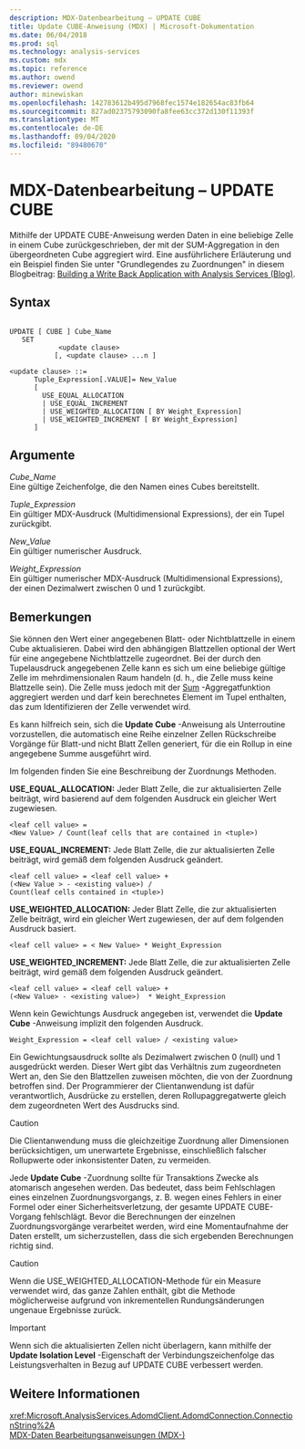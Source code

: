 ```yaml
---
description: MDX-Datenbearbeitung – UPDATE CUBE
title: Update CUBE-Anweisung (MDX) | Microsoft-Dokumentation
ms.date: 06/04/2018
ms.prod: sql
ms.technology: analysis-services
ms.custom: mdx
ms.topic: reference
ms.author: owend
ms.reviewer: owend
author: minewiskan
ms.openlocfilehash: 142783612b495d7968fec1574e182654ac83fb64
ms.sourcegitcommit: 827ad02375793090fa8fee63cc372d130f11393f
ms.translationtype: MT
ms.contentlocale: de-DE
ms.lasthandoff: 09/04/2020
ms.locfileid: "89480670"
---
```

# <a name="mdx-data-manipulation---update-cube"></a>MDX-Datenbearbeitung – UPDATE CUBE


  Mithilfe der UPDATE CUBE-Anweisung werden Daten in eine beliebige Zelle in einem Cube zurückgeschrieben, der mit der SUM-Aggregation in den übergeordneten Cube aggregiert wird. Eine ausführlichere Erläuterung und ein Beispiel finden Sie unter "Grundlegendes zu Zuordnungen" in diesem Blogbeitrag: [Building a Write Back Application with Analysis Services (Blog)](https://docs.microsoft.com/archive/blogs/data_otaku/building-a-writeback-application-with-analysis-services).  
  
## <a name="syntax"></a>Syntax  
  
```  
  
UPDATE [ CUBE ] Cube_Name   
   SET   
            <update clause>   
           [, <update clause> ...n ]  
  
<update clause> ::=   
      Tuple_Expression[.VALUE]= New_Value  
      [   
        USE_EQUAL_ALLOCATION   
        | USE_EQUAL_INCREMENT   
        | USE_WEIGHTED_ALLOCATION [ BY Weight_Expression]   
        | USE_WEIGHTED_INCREMENT [ BY Weight_Expression]  
      ]  
```  
  
## <a name="arguments"></a>Argumente  
 *Cube_Name*  
 Eine gültige Zeichenfolge, die den Namen eines Cubes bereitstellt.  
  
 *Tuple_Expression*  
 Ein gültiger MDX-Ausdruck (Multidimensional Expressions), der ein Tupel zurückgibt.  
  
 *New_Value*  
 Ein gültiger numerischer Ausdruck.  
  
 *Weight_Expression*  
 Ein gültiger numerischer MDX-Ausdruck (Multidimensional Expressions), der einen Dezimalwert zwischen 0 und 1 zurückgibt.  
  
## <a name="remarks"></a>Bemerkungen  
 Sie können den Wert einer angegebenen Blatt- oder Nichtblattzelle in einem Cube aktualisieren. Dabei wird den abhängigen Blattzellen optional der Wert für eine angegebene Nichtblattzelle zugeordnet. Bei der durch den Tupelausdruck angegebenen Zelle kann es sich um eine beliebige gültige Zelle im mehrdimensionalen Raum handeln (d. h., die Zelle muss keine Blattzelle sein). Die Zelle muss jedoch mit der [Sum](../mdx/sum-mdx.md) -Aggregatfunktion aggregiert werden und darf kein berechnetes Element im Tupel enthalten, das zum Identifizieren der Zelle verwendet wird.  
  
 Es kann hilfreich sein, sich die **Update Cube** -Anweisung als Unterroutine vorzustellen, die automatisch eine Reihe einzelner Zellen Rückschreibe Vorgänge für Blatt-und nicht Blatt Zellen generiert, für die ein Rollup in eine angegebene Summe ausgeführt wird.  
  
 Im folgenden finden Sie eine Beschreibung der Zuordnungs Methoden.  
  
 **USE_EQUAL_ALLOCATION:** Jeder Blatt Zelle, die zur aktualisierten Zelle beiträgt, wird basierend auf dem folgenden Ausdruck ein gleicher Wert zugewiesen.  
  
```  
<leaf cell value> =   
<New Value> / Count(leaf cells that are contained in <tuple>)  
```  
  
 **USE_EQUAL_INCREMENT:** Jede Blatt Zelle, die zur aktualisierten Zelle beiträgt, wird gemäß dem folgenden Ausdruck geändert.  
  
```  
<leaf cell value> = <leaf cell value> +   
(<New Value > - <existing value>) /  
Count(leaf cells contained in <tuple>)  
```  
  
 **USE_WEIGHTED_ALLOCATION:** Jeder Blatt Zelle, die zur aktualisierten Zelle beiträgt, wird ein gleicher Wert zugewiesen, der auf dem folgenden Ausdruck basiert.  
  
```  
<leaf cell value> = < New Value> * Weight_Expression  
```  
  
 **USE_WEIGHTED_INCREMENT:** Jede Blatt Zelle, die zur aktualisierten Zelle beiträgt, wird gemäß dem folgenden Ausdruck geändert.  
  
```  
<leaf cell value> = <leaf cell value> +   
(<New Value> - <existing value>)  * Weight_Expression  
```  
  
 Wenn kein Gewichtungs Ausdruck angegeben ist, verwendet die **Update Cube** -Anweisung implizit den folgenden Ausdruck.  
  
```  
Weight_Expression = <leaf cell value> / <existing value>  
```  
  
 Ein Gewichtungsausdruck sollte als Dezimalwert zwischen 0 (null) und 1 ausgedrückt werden. Dieser Wert gibt das Verhältnis zum zugeordneten Wert an, den Sie den Blattzellen zuweisen möchten, die von der Zuordnung betroffen sind. Der Programmierer der Clientanwendung ist dafür verantwortlich, Ausdrücke zu erstellen, deren Rollupaggregatwerte gleich dem zugeordneten Wert des Ausdrucks sind.  
  
> [!CAUTION]  
>  Die Clientanwendung muss die gleichzeitige Zuordnung aller Dimensionen berücksichtigen, um unerwartete Ergebnisse, einschließlich falscher Rollupwerte oder inkonsistenter Daten, zu vermeiden.  
  
 Jede **Update Cube** -Zuordnung sollte für Transaktions Zwecke als atomarisch angesehen werden. Das bedeutet, dass beim Fehlschlagen eines einzelnen Zuordnungsvorgangs, z. B. wegen eines Fehlers in einer Formel oder einer Sicherheitsverletzung, der gesamte UPDATE CUBE-Vorgang fehlschlägt. Bevor die Berechnungen der einzelnen Zuordnungsvorgänge verarbeitet werden, wird eine Momentaufnahme der Daten erstellt, um sicherzustellen, dass die sich ergebenden Berechnungen richtig sind.  
  
> [!CAUTION]  
>  Wenn die USE_WEIGHTED_ALLOCATION-Methode für ein Measure verwendet wird, das ganze Zahlen enthält, gibt die Methode möglicherweise aufgrund von inkrementellen Rundungsänderungen ungenaue Ergebnisse zurück.  
  
> [!IMPORTANT]  
>  Wenn sich die aktualisierten Zellen nicht überlagern, kann mithilfe der **Update Isolation Level** -Eigenschaft der Verbindungszeichenfolge das Leistungsverhalten in Bezug auf UPDATE CUBE verbessert werden.  
  
## <a name="see-also"></a>Weitere Informationen  
 <xref:Microsoft.AnalysisServices.AdomdClient.AdomdConnection.ConnectionString%2A>   
 [MDX-Daten Bearbeitungsanweisungen &#40;MDX-&#41;](../mdx/mdx-data-manipulation-statements-mdx.md)  
  
  

